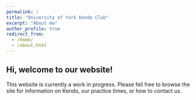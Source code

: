```yaml
---
permalink: /
title: "University of York Kendo Club"
excerpt: "About me"
author_profile: true
redirect_from: 
  - /Home/
  - /about.html
---
```


## Hi, welcome to our website!
This website is currently a work in progress. Please fell free to browse the site for information on Kendo, our practice times, or how to contact us.




